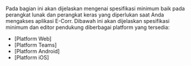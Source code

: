 Pada bagian ini akan dijelaskan mengenai spesifikasi minimum baik pada perangkat lunak dan perangkat keras yang diperlukan saat Anda mengakses aplikasi E-Corr. Dibawah ini akan dijelaskan spesifikasi minimum dan editor pendukung diberbagai platform yang tersedia:

- [Platform Web]
- [Platform Teams]
- [Platform Android]
- [Platform iOS]